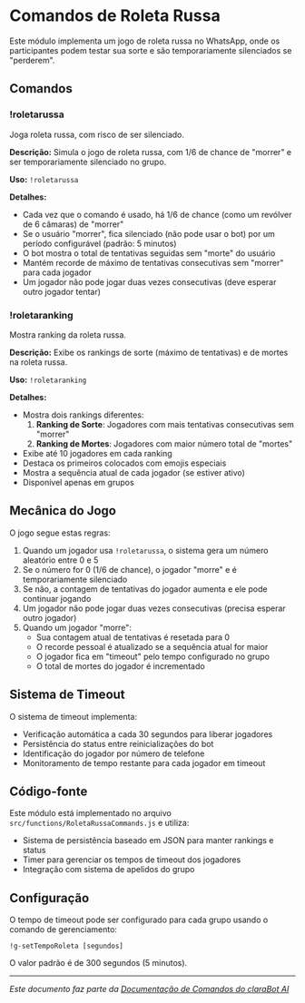 # Comandos de Roleta Russa

Este módulo implementa um jogo de roleta russa no WhatsApp, onde os participantes podem testar sua sorte e são temporariamente silenciados se "perderem".

## Comandos

### !roletarussa

Joga roleta russa, com risco de ser silenciado.

**Descrição:** Simula o jogo de roleta russa, com 1/6 de chance de "morrer" e ser temporariamente silenciado no grupo.

**Uso:** `!roletarussa`

**Detalhes:**
- Cada vez que o comando é usado, há 1/6 de chance (como um revólver de 6 câmaras) de "morrer"
- Se o usuário "morrer", fica silenciado (não pode usar o bot) por um período configurável (padrão: 5 minutos)
- O bot mostra o total de tentativas seguidas sem "morte" do usuário
- Mantém recorde de máximo de tentativas consecutivas sem "morrer" para cada jogador
- Um jogador não pode jogar duas vezes consecutivas (deve esperar outro jogador tentar)

### !roletaranking

Mostra ranking da roleta russa.

**Descrição:** Exibe os rankings de sorte (máximo de tentativas) e de mortes na roleta russa.

**Uso:** `!roletaranking`

**Detalhes:**
- Mostra dois rankings diferentes:
  1. **Ranking de Sorte**: Jogadores com mais tentativas consecutivas sem "morrer"
  2. **Ranking de Mortes**: Jogadores com maior número total de "mortes"
- Exibe até 10 jogadores em cada ranking
- Destaca os primeiros colocados com emojis especiais
- Mostra a sequência atual de cada jogador (se estiver ativo)
- Disponível apenas em grupos

## Mecânica do Jogo

O jogo segue estas regras:

1. Quando um jogador usa `!roletarussa`, o sistema gera um número aleatório entre 0 e 5
2. Se o número for 0 (1/6 de chance), o jogador "morre" e é temporariamente silenciado
3. Se não, a contagem de tentativas do jogador aumenta e ele pode continuar jogando
4. Um jogador não pode jogar duas vezes consecutivas (precisa esperar outro jogador)
5. Quando um jogador "morre":
   - Sua contagem atual de tentativas é resetada para 0
   - O recorde pessoal é atualizado se a sequência atual for maior
   - O jogador fica em "timeout" pelo tempo configurado no grupo
   - O total de mortes do jogador é incrementado

## Sistema de Timeout

O sistema de timeout implementa:

- Verificação automática a cada 30 segundos para liberar jogadores
- Persistência do status entre reinicializações do bot
- Identificação do jogador por número de telefone
- Monitoramento de tempo restante para cada jogador em timeout

## Código-fonte

Este módulo está implementado no arquivo `src/functions/RoletaRussaCommands.js` e utiliza:
- Sistema de persistência baseado em JSON para manter rankings e status
- Timer para gerenciar os tempos de timeout dos jogadores
- Integração com sistema de apelidos do grupo

## Configuração

O tempo de timeout pode ser configurado para cada grupo usando o comando de gerenciamento:

```
!g-setTempoRoleta [segundos]
```

O valor padrão é de 300 segundos (5 minutos).

---

*Este documento faz parte da [Documentação de Comandos do claraBot AI](README.md#documentação-dos-comandos)*